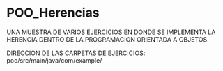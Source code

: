 # POO_Herencias

UNA MUESTRA DE VARIOS EJERCICIOS EN DONDE SE IMPLEMENTA LA HERENCIA DENTRO DE LA PROGRAMACION ORIENTADA A OBJETOS.

DIRECCION DE LAS CARPETAS DE EJERCICIOS: poo/src/main/java/com/example/
